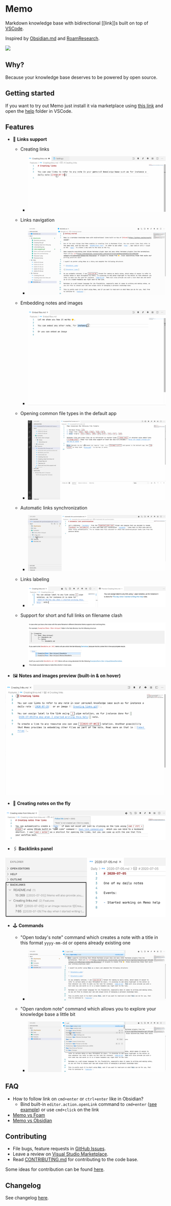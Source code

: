 # Memo

Markdown knowledge base with bidirectional [[link]]s built on top of [VSCode](https://github.com/microsoft/vscode).

Inspired by [Obsidian.md](https://obsidian.md/) and [RoamResearch](https://roamresearch.com/).

[![](https://vsmarketplacebadge.apphb.com/version-short/svsool.markdown-memo.svg)](https://marketplace.visualstudio.com/items?itemName=svsool.markdown-memo)

## Why?

Because your knowledge base deserves to be powered by open source.

## Getting started

If you want to try out Memo just install it via marketplace using [this link](https://marketplace.visualstudio.com/items?itemName=svsool.markdown-memo) and open the [help](https://github.com/svsool/vscode-memo/tree/master/help) folder in VSCode.

## Features

- 🔗 **Links support**

  - Creating links

    - ![Creating links](./help/Attachments/Creating%20links.gif)

  - Links navigation

    - ![Links navigation](./help/Attachments/Links%20navigation.gif)

  - Embedding notes and images

    - ![Embedding notes and images](./help/Attachments/Embed%20files.gif)

  - Opening common file types in the default app

    - ![Opening common file types in the default app](./help/Attachments/Opening%20common%20file%20types%20in%20the%20default%20app.gif)

  - Automatic links synchronization

    - ![Automatic links synchronization](./help/Attachments/Automatic%20link%20synchronization.gif)

  - Links labeling

    - ![Links labeling](./help/Attachments/Links%20labeling.png)

  - Support for short and full links on filename clash

    - ![Support short and full links on filename clash](./help/Attachments/Short%20and%20long%20links%20support%202.png)

- 🖼️ **Notes and images preview (built-in & on hover)**

![Notes and images preview](./help/Attachments/Notes%20and%20images%20preview.gif)

- 🦋 **Creating notes on the fly**

![Creating notes on the fly](./help/Attachments/Creating%20notes%20from%20links.png)

- 🖇 **Backlinks panel**

![Backlinks panel](./help/Attachments/Backlinks%20panel.png)

- 🕹 **Commands**

  - "Open today's note" command which creates a note with a title in this format `yyyy-mm-dd` or opens already existing one

    - ![Open today's note command](./help/Attachments/Open%20today's%20note.gif)

  - "Open random note" command which allows you to explore your knowledge base a little bit

    - ![Open random note command](./help/Attachments/Open%20random%20note.gif)

## FAQ

- How to follow link on `cmd+enter` or `ctrl+enter` like in Obsidian?
  - Bind built-in `editor.action.openLink` command to `cmd+enter` ([see example](https://github.com/svsool/vscode-memo/issues/2#issuecomment-654981827)) or use `cmd+click` on the link
- [Memo vs Foam](https://github.com/svsool/vscode-memo/issues/9#issuecomment-658346216)
- [Memo vs Obsidian](https://github.com/svsool/vscode-memo/issues/1#issuecomment-655004112)

## Contributing

- File bugs, feature requests in [GitHub Issues](https://github.com/svsool/vscode-memo/issues).
- Leave a review on [Visual Studio Marketplace](https://marketplace.visualstudio.com/items?itemName=svsool.markdown-memo).
- Read [CONTRIBUTING.md](CONTRIBUTING.md) for contributing to the code base.

Some ideas for contribution can be found [here](https://github.com/svsool/vscode-memo/issues/1#issuecomment-655004112).

## Changelog

See changelog [here](CHANGELOG.md).

